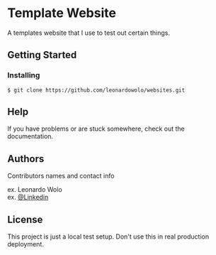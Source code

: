 # Template Website

A templates website that I use to test out certain things.

## Getting Started

### Installing

```
$ git clone https://github.com/leonardowolo/websites.git
```

## Help

If you have problems or are stuck somewhere, check out the documentation.

## Authors

Contributors names and contact info

ex. Leonardo Wolo  
ex. [@Linkedin](https://www.linkedin.com/in/leonardo-wolo-b1b7a11a0/)

## License

This project is just a local test setup. Don't use this in real production deployment.
